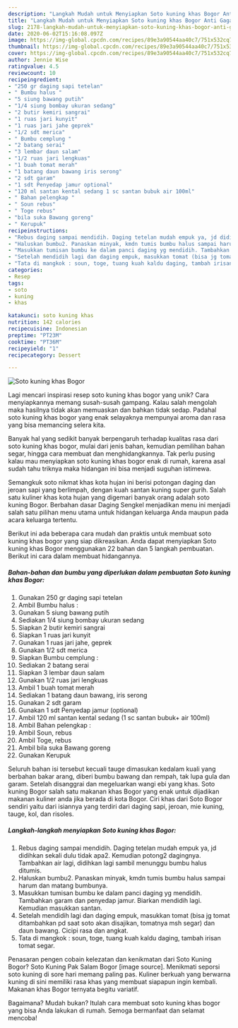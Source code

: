 ```yaml
---
description: "Langkah Mudah untuk Menyiapkan Soto kuning khas Bogor Anti Gagal"
title: "Langkah Mudah untuk Menyiapkan Soto kuning khas Bogor Anti Gagal"
slug: 2178-langkah-mudah-untuk-menyiapkan-soto-kuning-khas-bogor-anti-gagal
date: 2020-06-02T15:16:08.097Z
image: https://img-global.cpcdn.com/recipes/89e3a90544aa40c7/751x532cq70/soto-kuning-khas-bogor-foto-resep-utama.jpg
thumbnail: https://img-global.cpcdn.com/recipes/89e3a90544aa40c7/751x532cq70/soto-kuning-khas-bogor-foto-resep-utama.jpg
cover: https://img-global.cpcdn.com/recipes/89e3a90544aa40c7/751x532cq70/soto-kuning-khas-bogor-foto-resep-utama.jpg
author: Jennie Wise
ratingvalue: 4.5
reviewcount: 10
recipeingredient:
- "250 gr daging sapi tetelan"
- " Bumbu halus "
- "5 siung bawang putih"
- "1/4 siung bombay ukuran sedang"
- "2 butir kemiri sangrai"
- "1 ruas jari kunyit"
- "1 ruas jari jahe geprek"
- "1/2 sdt merica"
- " Bumbu cemplung "
- "2 batang serai"
- "3 lembar daun salam"
- "1/2 ruas jari lengkuas"
- "1 buah tomat merah"
- "1 batang daun bawang iris serong"
- "2 sdt garam"
- "1 sdt Penyedap jamur optional"
- "120 ml santan kental sedang 1 sc santan bubuk air 100ml"
- " Bahan pelengkap "
- " Soun rebus"
- " Toge rebus"
- "bila suka Bawang goreng"
- " Kerupuk"
recipeinstructions:
- "Rebus daging sampai mendidih. Daging tetelan mudah empuk ya, jd didihkan sekali dulu tidak apa2. Kemudian potong2 dagingnya. Tambahkan air lagi, didihkan lagi sambil menunggu bumbu halus ditumis."
- "Haluskan bumbu2. Panaskan minyak, kmdn tumis bumbu halus sampai harum dan matang bumbunya."
- "Masukkan tumisan bumbu ke dalam panci daging yg mendidih. Tambahkan garam dan penyedap jamur. Biarkan mendidih lagi. Kemudian masukkan santan."
- "Setelah mendidih lagi dan daging empuk, masukkan tomat (bisa jg tomat ditambahkan pd saat soto akan disajikan, tomatnya msh segar) dan daun bawang. Cicipi rasa dan angkat."
- "Tata di mangkok : soun, toge, tuang kuah kaldu daging, tambah irisan tomat segar."
categories:
- Resep
tags:
- soto
- kuning
- khas

katakunci: soto kuning khas 
nutrition: 142 calories
recipecuisine: Indonesian
preptime: "PT23M"
cooktime: "PT36M"
recipeyield: "1"
recipecategory: Dessert

---
```



![Soto kuning khas Bogor](https://img-global.cpcdn.com/recipes/89e3a90544aa40c7/751x532cq70/soto-kuning-khas-bogor-foto-resep-utama.jpg)

Lagi mencari inspirasi resep soto kuning khas bogor yang unik? Cara menyiapkannya memang susah-susah gampang. Kalau salah mengolah maka hasilnya tidak akan memuaskan dan bahkan tidak sedap. Padahal soto kuning khas bogor yang enak selayaknya mempunyai aroma dan rasa yang bisa memancing selera kita.

Banyak hal yang sedikit banyak berpengaruh terhadap kualitas rasa dari soto kuning khas bogor, mulai dari jenis bahan, kemudian pemilihan bahan segar, hingga cara membuat dan menghidangkannya. Tak perlu pusing kalau mau menyiapkan soto kuning khas bogor enak di rumah, karena asal sudah tahu triknya maka hidangan ini bisa menjadi suguhan istimewa.

Semangkuk soto nikmat khas kota hujan ini berisi potongan daging dan jeroan sapi yang berlimpah, dengan kuah santan kuning super gurih. Salah satu kuliner khas kota hujan yang digemari banyak orang adalah soto kuning Bogor. Berbahan dasar Daging Sengkel menjadikan menu ini menjadi salah satu pilihan menu utama untuk hidangan keluarga Anda maupun pada acara keluarga tertentu.


Berikut ini ada beberapa cara mudah dan praktis untuk membuat soto kuning khas bogor yang siap dikreasikan. Anda dapat menyiapkan Soto kuning khas Bogor menggunakan 22 bahan dan 5 langkah pembuatan. Berikut ini cara dalam membuat hidangannya.

<!--inarticleads1-->

##### Bahan-bahan dan bumbu yang diperlukan dalam pembuatan Soto kuning khas Bogor:

1. Gunakan 250 gr daging sapi tetelan
1. Ambil  Bumbu halus :
1. Gunakan 5 siung bawang putih
1. Sediakan 1/4 siung bombay ukuran sedang
1. Siapkan 2 butir kemiri sangrai
1. Siapkan 1 ruas jari kunyit
1. Gunakan 1 ruas jari jahe, geprek
1. Gunakan 1/2 sdt merica
1. Siapkan  Bumbu cemplung :
1. Sediakan 2 batang serai
1. Siapkan 3 lembar daun salam
1. Gunakan 1/2 ruas jari lengkuas
1. Ambil 1 buah tomat merah
1. Sediakan 1 batang daun bawang, iris serong
1. Gunakan 2 sdt garam
1. Gunakan 1 sdt Penyedap jamur (optional)
1. Ambil 120 ml santan kental sedang (1 sc santan bubuk+ air 100ml)
1. Ambil  Bahan pelengkap :
1. Ambil  Soun, rebus
1. Ambil  Toge, rebus
1. Ambil bila suka Bawang goreng
1. Gunakan  Kerupuk


Seluruh bahan isi tersebut kecuali tauge dimasukan kedalam kuali yang berbahan bakar arang, diberi bumbu bawang dan rempah, tak lupa gula dan garam. Setelah disanggrai dan megeluarkan wangi ebi yang khas. Soto kuning Bogor salah satu makanan khas Bogor yang enak untuk dijadikan makanan kuliner anda jika berada di kota Bogor. Ciri khas dari Soto Bogor sendiri yaitu dari isiannya yang terdiri dari daging sapi, jeroan, mie kuning, tauge, kol, dan risoles. 

<!--inarticleads2-->

##### Langkah-langkah menyiapkan Soto kuning khas Bogor:

1. Rebus daging sampai mendidih. Daging tetelan mudah empuk ya, jd didihkan sekali dulu tidak apa2. Kemudian potong2 dagingnya. Tambahkan air lagi, didihkan lagi sambil menunggu bumbu halus ditumis.
1. Haluskan bumbu2. Panaskan minyak, kmdn tumis bumbu halus sampai harum dan matang bumbunya.
1. Masukkan tumisan bumbu ke dalam panci daging yg mendidih. Tambahkan garam dan penyedap jamur. Biarkan mendidih lagi. Kemudian masukkan santan.
1. Setelah mendidih lagi dan daging empuk, masukkan tomat (bisa jg tomat ditambahkan pd saat soto akan disajikan, tomatnya msh segar) dan daun bawang. Cicipi rasa dan angkat.
1. Tata di mangkok : soun, toge, tuang kuah kaldu daging, tambah irisan tomat segar.


Penasaran pengen cobain kelezatan dan kenikmatan dari Soto Kuning Bogor? Soto Kuning Pak Salam Bogor [image source]. Menikmati seporsi soto kuning di sore hari memang paling pas. Kuliner berkuah yang berwarna kuning di sini memiliki rasa khas yang membuat siapapun ingin kembali. Makanan khas Bogor ternyata begitu variatif. 

Bagaimana? Mudah bukan? Itulah cara membuat soto kuning khas bogor yang bisa Anda lakukan di rumah. Semoga bermanfaat dan selamat mencoba!
